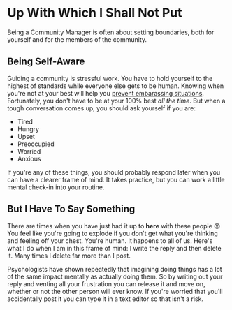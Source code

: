 # Up With Which I Shall Not Put

Being a Community Manager is often about setting boundaries, both for yourself and for the members of the community.

## Being Self-Aware

Guiding a community is stressful work. You have to hold yourself to the highest of standards while everyone else gets to be human. Knowing when you're not at your best will help you [prevent embarassing situations](https://youtu.be/0VYvdsrV6Lw?t=60). Fortunately, you don't have to be at your 100% best *all the time*. But when a tough conversation comes up, you should ask yourself if you are:

* Tired
* Hungry
* Upset
* Preoccupied
* Worried
* Anxious

If you're any of these things, you should probably respond later when you can have a clearer frame of mind. It takes practice, but you can work a little mental check-in into your routine.

## But I **Have** To Say **Something**

There are times when you have just had it up to **here** with these people :rage: You feel like you're going to explode if you don't get what you're thinking and feeling off your chest. You're human. It happens to all of us. Here's what I do when I am in this frame of mind: I write the reply and then delete it. Many times I delete far more than I post.

Psychologists have shown repeatedly that imagining doing things has a lot of the same impact mentally as actually doing them. So by writing out your reply and venting all your frustration you can release it and move on, whether or not the other person will ever know. If you're worried that you'll accidentally post it you can type it in a text editor so that isn't a risk.
